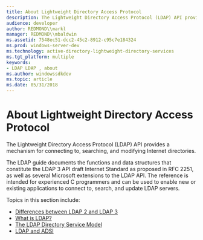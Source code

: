 ```yaml
---
title: About Lightweight Directory Access Protocol
description: The Lightweight Directory Access Protocol (LDAP) API provides a mechanism for connecting to, searching, and modifying Internet directories.
audience: developer
author: REDMOND\\markl
manager: REDMOND\\mbaldwin
ms.assetid: 7548ec51-dcc2-45c2-8912-c95c7e184324
ms.prod: windows-server-dev
ms.technology: active-directory-lightweight-directory-services
ms.tgt_platform: multiple
keywords:
- LDAP LDAP , about
ms.author: windowssdkdev
ms.topic: article
ms.date: 05/31/2018
---
```


# About Lightweight Directory Access Protocol

The Lightweight Directory Access Protocol (LDAP) API provides a mechanism for connecting to, searching, and modifying Internet directories.

The LDAP guide documents the functions and data structures that constitute the LDAP 3 API draft Internet Standard as proposed in RFC 2251, as well as several Microsoft extensions to the LDAP API. The reference is intended for experienced C programmers and can be used to enable new or existing applications to connect to, search, and update LDAP servers.

Topics in this section include:

-   [Differences between LDAP 2 and LDAP 3](differences-between-ldap-2-and-ldap-3.md)
-   [What is LDAP?](what-is-ldap.md)
-   [The LDAP Directory Service Model](the-ldap-directory-service-model.md)
-   [LDAP and ADSI](ldap-and-adsi.md)

 

 




